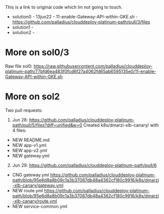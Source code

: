 This is a link to original code which Im not going to touch.


* solution0 - 13jun22 - 11-enable-Gateway-API-within-GKE.sh - https://github.com/palladius/clouddeploy-platinum-path/pull/3/files
* solution1 -
* solution2 -

# More on sol0/3

Raw file sol0: https://raw.githubusercontent.com/palladius/clouddeploy-platinum-path/77bfd6ea483f0fcd6f27a4062fd65ab6595135e0/11-enable-Gateway-API-within-GKE.sh


# More on sol2

Two pull requests:

1. Jun 28: https://github.com/palladius/clouddeploy-platinum-path/pull/5/files?diff=unified&w=0 Created k8s/dmarzi-xlb-canary/ with 4 files:

* NEW README.md
* NEW app-v1.yml
* NEW app-v2.yml
* NEW gateway.yml

2. Jun 29: https://github.com/palladius/clouddeploy-platinum-path/pull/6

* CNG gateway.yml https://github.com/palladius/clouddeploy-platinum-path/blob/95e6d8a8b09c1a3b37087db48a4362cf180c9916/k8s/dmarzi-xlb-canary/gateway.yml
* NEW route.yml https://github.com/palladius/clouddeploy-platinum-path/blob/95e6d8a8b09c1a3b37087db48a4362cf180c9916/k8s/dmarzi-xlb-canary/route.yml
* NEW service-common.yml


